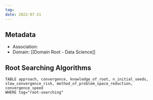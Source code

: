 ```yaml
---
tag:
date: 2022-07-21
---
```


## Metadata
- Association:
- Domain: [[Domain Root - Data Science]]

## Root Searching Algorithms

```dataview
TABLE approach, convergence, knowledge_of_root, n_initial_seeds, slow_convergence_risk, method_of_problem_space_reduction, convergence_speed
WHERE tag="root-searching"
```